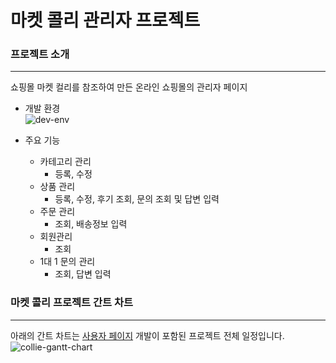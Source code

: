 # 마켓 콜리 관리자 프로젝트

### 프로젝트 소개
---
쇼핑몰 마켓 컬리를 참조하여 만든 온라인 쇼핑몰의 관리자 페이지

+ 개발 환경  
![dev-env](https://user-images.githubusercontent.com/66762910/98081150-ee41ba00-1eb9-11eb-8c19-0a8536afcd64.png)


+ 주요 기능  
	+ 카테고리 관리  
		- 등록, 수정  
	+ 상품 관리  
		- 등록, 수정, 후기 조회, 문의 조회 및 답변 입력    
	+ 주문 관리  
		- 조회, 배송정보 입력  
	+ 회원관리  
		- 조회  
	+ 1대 1 문의 관리  
		- 조회, 답변 입력  

### 마켓 콜리 프로젝트 간트 차트
---
아래의 간트 차트는 [사용자 페이지](https://github.com/rectangle714/marketcollie_user) 개발이 포함된 프로젝트 전체 일정입니다.  
![collie-gantt-chart](https://user-images.githubusercontent.com/66762910/98080881-84c1ab80-1eb9-11eb-88fe-d7b5d2566e6c.png)

